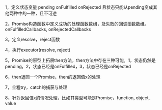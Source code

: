 1，定义状态变量 pending onFulfilled onRejected 且状态只能从pending变成其他两种中的一种，且不可逆

2，Promise构造函数中定义成功的处理函数数组，及失败的回调函数数组。onFulfilledCallbacks, onRejectedCallbacks

3，定义resolve，reject函数

4，执行executor(resolve, reject)

5，Promise的原型上拓展then方法，then方法中存在三种可能，1，状态仍然是pending，2，状态已经是onFulfilled，3，状态已经是onRejected

6，then返回一个Promise，then的返回值x的处理

7，全程try，catch的捕获与处理

8，针对返回值x的情况处理，比如其类型可能是Promise，function, object, value
